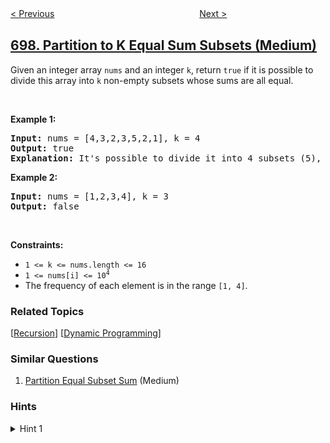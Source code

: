 <!--|This file generated by command(leetcode description); DO NOT EDIT.    |-->
<!--+----------------------------------------------------------------------+-->
<!--|@author    openset <openset.wang@gmail.com>                           |-->
<!--|@link      https://github.com/openset                                 |-->
<!--|@home      https://github.com/openset/leetcode                        |-->
<!--+----------------------------------------------------------------------+-->

[< Previous](../degree-of-an-array "Degree of an Array")
　　　　　　　　　　　　　　　　
[Next >](../falling-squares "Falling Squares")

## [698. Partition to K Equal Sum Subsets (Medium)](https://leetcode.com/problems/partition-to-k-equal-sum-subsets "划分为k个相等的子集")

<p>Given an integer array <code>nums</code> and an integer <code>k</code>, return <code>true</code> if it is possible to divide this array into <code>k</code> non-empty subsets whose sums are all equal.</p>

<p>&nbsp;</p>
<p><strong>Example 1:</strong></p>

<pre>
<strong>Input:</strong> nums = [4,3,2,3,5,2,1], k = 4
<strong>Output:</strong> true
<strong>Explanation:</strong> It&#39;s possible to divide it into 4 subsets (5), (1, 4), (2,3), (2,3) with equal sums.
</pre>

<p><strong>Example 2:</strong></p>

<pre>
<strong>Input:</strong> nums = [1,2,3,4], k = 3
<strong>Output:</strong> false
</pre>

<p>&nbsp;</p>
<p><strong>Constraints:</strong></p>

<ul>
	<li><code>1 &lt;= k &lt;= nums.length &lt;= 16</code></li>
	<li><code>1 &lt;= nums[i] &lt;= 10<sup>4</sup></code></li>
	<li>The frequency of each element is in the range <code>[1, 4]</code>.</li>
</ul>

### Related Topics
  [[Recursion](../../tag/recursion/README.md)]
  [[Dynamic Programming](../../tag/dynamic-programming/README.md)]

### Similar Questions
  1. [Partition Equal Subset Sum](../partition-equal-subset-sum) (Medium)

### Hints
<details>
<summary>Hint 1</summary>
We can figure out what target each subset must sum to.  Then, let's recursively search, where at each call to our function, we choose which of k subsets the next value will join.
</details>
